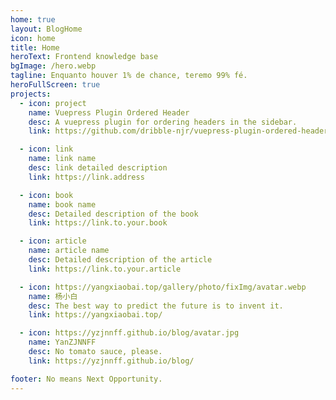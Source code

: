 ```yaml
---
home: true
layout: BlogHome
icon: home
title: Home
heroText: Frontend knowledge base
bgImage: /hero.webp
tagline: Enquanto houver 1% de chance, teremo 99% fé.
heroFullScreen: true
projects:
  - icon: project
    name: Vuepress Plugin Ordered Header
    desc: A vuepress plugin for ordering headers in the sidebar.
    link: https://github.com/dribble-njr/vuepress-plugin-ordered-header.git

  - icon: link
    name: link name
    desc: link detailed description
    link: https://link.address

  - icon: book
    name: book name
    desc: Detailed description of the book
    link: https://link.to.your.book

  - icon: article
    name: article name
    desc: Detailed description of the article
    link: https://link.to.your.article

  - icon: https://yangxiaobai.top/gallery/photo/fixImg/avatar.webp
    name: 杨小白
    desc: The best way to predict the future is to invent it.
    link: https://yangxiaobai.top/

  - icon: https://yzjnnff.github.io/blog/avatar.jpg
    name: YanZJNNFF
    desc: No tomato sauce, please.
    link: https://yzjnnff.github.io/blog/

footer: No means Next Opportunity.
---
```

